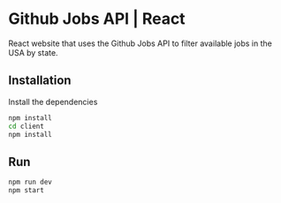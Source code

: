 # Github Jobs API | React

React website that uses the Github Jobs API to filter available jobs in the USA by state.

## Installation

Install the dependencies

```bash
npm install
cd client
npm install
```

## Run

```bash
npm run dev
npm start
```

